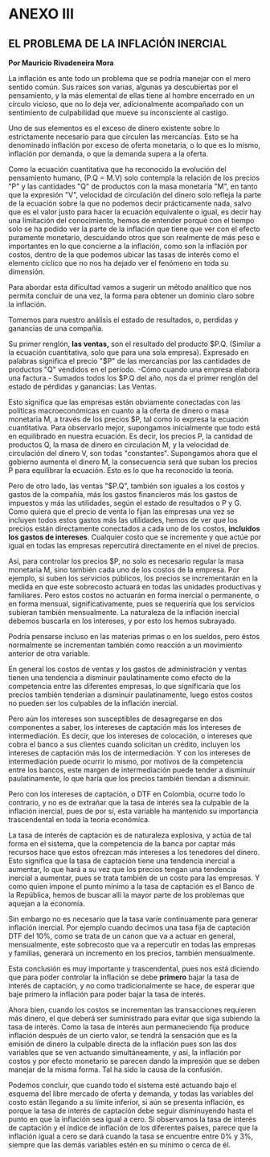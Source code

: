 # ANEXO III

## EL PROBLEMA DE LA INFLACIÓN INERCIAL

**Por Mauricio Rivadeneira Mora**

La inflación es ante todo un problema que se podría manejar con el mero sentido común. Sus raíces son varias, algunas ya descubiertas por el pensamiento, y la más elemental de ellas tiene al hombre encerrado en un círculo vicioso, que no lo deja ver, adicionalmente acompañado con un sentimiento de culpabilidad que mueve su inconsciente al castigo.

Uno de sus elementos es el exceso de dinero existente sobre lo estrictamente necesario para que circulen las mercancías. Esto se ha denominado inflación por exceso de oferta monetaria, o lo que es lo mismo, inflación por demanda, o que la demanda supera a la oferta.

Como la ecuación cuantitativa que ha reconocido la evolución del pensamiento humano, (P.Q = M.V) solo contempla la relación de los precios "P" y las cantidades "Q" de productos con la masa monetaria "M", en tanto que la expresión "V", velocidad de circulación del dinero solo refleja la parte de la ecuación sobre la que no podemos decir prácticamente nada, salvo que es el valor justo para hacer la ecuación equivalente o igual, es decir hay una limitación del conocimiento, hemos de entender porqué con el tiempo solo se ha podido ver la parte de la inflación que tiene que ver con el efecto puramente monetario, descuidando otros que son realmente de más peso e importantes en lo que concierne a la inflación, como son la inflación por costos, dentro de la que podemos ubicar las tasas de interés como el elemento cíclico que no nos ha dejado ver el fenómeno en toda su dimensión.

Para abordar esta dificultad vamos a sugerir un método analítico que nos permita concluir de una vez, la forma para obtener un dominio claro sobre la inflación.

Tomemos para nuestro análisis el estado de resultados, o, perdidas y ganancias de una compañía.

Su primer renglón, **las ventas,** son el resultado del producto $P.Q. (Similar a la ecuación cuantitativa, solo que para una sola empresa). Expresado en palabras significa el precio "$P" de las mercancías por las cantidades de productos "Q" vendidos en el período. -Cómo cuando una empresa elabora una factura.- Sumados todos los $P.Q del año, nos da el primer renglón del estado de pérdidas y ganancias: Las Ventas.

Esto significa que las empresas están obviamente conectadas con las políticas macroeconómicas en cuanto a la oferta de dinero o masa monetaria M, a través de los precios $P, tal como lo expresa la ecuación cuantitativa. Para observarlo mejor, supongamos inicialmente que todo está en equilibrado en nuestra ecuación. Es decir, los precios P, la cantidad de productos Q, la masa de dinero en circulación M, y la velocidad de circulación del dinero V, son todas "constantes". Supongamos ahora que el gobierno aumenta el dinero M, la consecuencia será que suban los precios P para equilibrar la ecuación. Esto es lo que ha reconocido la teoría.

Pero de otro lado, las ventas "$P.Q", también son iguales a los costos y gastos de la compañía, más los gastos financieros más los gastos de impuestos y más las utilidades, según el estado de resultados o P y G. Como quiera que el precio de venta lo fijan las empresas una vez se incluyen todos estos gastos más las utilidades, hemos de ver que los precios están directamente conectados a cada uno de los costos, **incluidos los gastos de intereses**. Cualquier costo que se incremente y que actúe por igual en todas las empresas repercutirá directamente en el nivel de precios.

Así, para controlar los precios $P, no solo es necesario regular la masa monetaria M, sino también cada uno de los costos de la empresa. Por ejemplo, si suben los servicios públicos, los precios se incrementarán en la medida en que este sobrecosto actuará en todas las unidades productivas y familiares. Pero estos costos no actuarán en forma inercial o permanente, o en forma mensual, significativamente, pues se requeriría que los servicios subieran también mensualmente. La naturaleza de la inflación inercial debemos buscarla en los intereses, y por esto los hemos subrayado.

Podría pensarse incluso en las materias primas o en los sueldos, pero éstos normalmente se incrementan también como reacción a un movimiento anterior de otra variable.

En general los costos de ventas y los gastos de administración y ventas tienen una tendencia a disminuir paulatinamente como efecto de la competencia entre las diferentes empresas, lo que significaría que los precios también tenderían a disminuir paulatinamente, luego estos costos no pueden ser los culpables de la inflación inercial.

Pero aún los intereses son susceptibles de desagregarse en dos componentes a saber, los intereses de captación más los intereses de intermediación. Es decir, que los intereses de colocación, o intereses que cobra el banco a sus clientes cuando solicitan un crédito, incluyen los intereses de captación más los de intermediación. Y con los intereses de intermediación puede ocurrir lo mismo, por motivos de la competencia entre los bancos, este margen de intermediación puede tender a disminuir paulatinamente, lo que haría que los precios también tiendan a disminuir.

Pero con los intereses de captación, o DTF en Colombia, ocurre todo lo contrario, y no es de extrañar que la tasa de interés sea la culpable de la inflación inercial, pues de por sí, esta variable ha mantenido su importancia trascendental en toda la teoría económica.

La tasa de interés de captación es de naturaleza explosiva, y actúa de tal forma en el sistema, que la competencia de la banca por captar más recursos hace que estos ofrezcan más intereses a los tenedores del dinero. Esto significa que la tasa de captación tiene una tendencia inercial a aumentar, lo que hará a su vez que los precios tengan una tendencia inercial a aumentar, pues se trata también de un costo para las empresas. Y como quien impone el punto mínimo a la tasa de captación es el Banco de la República, hemos de buscar allí la mayor parte de los problemas que aquejan a la economía.

Sin embargo no es necesario que la tasa varíe continuamente para generar inflación inercial. Por ejemplo cuando decimos una tasa fija de captación DTF del 10%, como se trata de un canon que va a actuar en general, mensualmente, este sobrecosto que va a repercutir en todas las empresas y familias, generará un incremento en los precios, también mensualmente.

Esta conclusión es muy importante y trascendental, pues nos está diciendo que para poder controlar la inflación se debe **primero** bajar la tasa de interés de captación, y no como tradicionalmente se hace, de esperar que baje primero la inflación para poder bajar la tasa de interés.

Ahora bien, cuando los costos se incrementan las transacciones requieren más dinero, el que deberá ser suministrado para evitar que siga subiendo la tasa de interés. Como la tasa de interés aun permaneciendo fija produce inflación después de un cierto valor, se tendrá la sensación que es la emisión de dinero la culpable directa de la inflación pues son las dos variables que se ven actuando simultáneamente, y así, la inflación por costos y por efecto monetario se parecen dando la impresión que se deben manejar de la misma forma. Tal ha sido la causa de la confusión.

Podemos concluir, que cuando todo el sistema esté actuando bajo el esquema del libre mercado de oferta y demanda, y todas las variables del costo están llegando a su límite inferior, si aún se presenta inflación, es porque la tasa de interés de captación debe seguir disminuyendo hasta el punto en que la inflación sea igual a cero. Si observamos la tasa de interés de captación y el índice de inflación de los diferentes países, parece que la inflación igual a cero se dará cuando la tasa se encuentre entre 0% y 3%, siempre que las demás variables estén en su mínimo o cerca de él.
